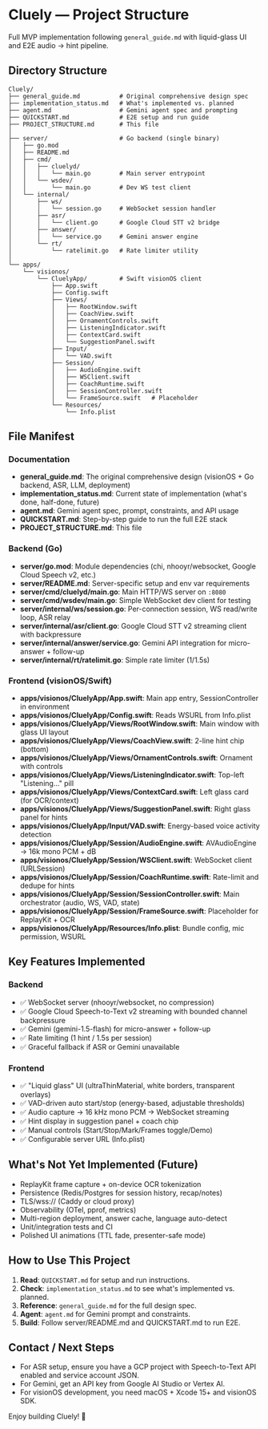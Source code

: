 # Cluely — Project Structure

Full MVP implementation following `general_guide.md` with liquid-glass UI and E2E audio → hint pipeline.

## Directory Structure

```
Cluely/
├── general_guide.md           # Original comprehensive design spec
├── implementation_status.md   # What's implemented vs. planned
├── agent.md                   # Gemini agent spec and prompting
├── QUICKSTART.md              # E2E setup and run guide
├── PROJECT_STRUCTURE.md       # This file
│
├── server/                    # Go backend (single binary)
│   ├── go.mod
│   ├── README.md
│   ├── cmd/
│   │   ├── cluelyd/
│   │   │   └── main.go        # Main server entrypoint
│   │   └── wsdev/
│   │       └── main.go        # Dev WS test client
│   └── internal/
│       ├── ws/
│       │   └── session.go     # WebSocket session handler
│       ├── asr/
│       │   └── client.go      # Google Cloud STT v2 bridge
│       ├── answer/
│       │   └── service.go     # Gemini answer engine
│       └── rt/
│           └── ratelimit.go   # Rate limiter utility
│
└── apps/
    └── visionos/
        └── CluelyApp/         # Swift visionOS client
            ├── App.swift
            ├── Config.swift
            ├── Views/
            │   ├── RootWindow.swift
            │   ├── CoachView.swift
            │   ├── OrnamentControls.swift
            │   ├── ListeningIndicator.swift
            │   ├── ContextCard.swift
            │   └── SuggestionPanel.swift
            ├── Input/
            │   └── VAD.swift
            ├── Session/
            │   ├── AudioEngine.swift
            │   ├── WSClient.swift
            │   ├── CoachRuntime.swift
            │   ├── SessionController.swift
            │   └── FrameSource.swift   # Placeholder
            └── Resources/
                └── Info.plist
```

## File Manifest

### Documentation
- **general_guide.md**: The original comprehensive design (visionOS + Go backend, ASR, LLM, deployment)
- **implementation_status.md**: Current state of implementation (what's done, half-done, future)
- **agent.md**: Gemini agent spec, prompt, constraints, and API usage
- **QUICKSTART.md**: Step-by-step guide to run the full E2E stack
- **PROJECT_STRUCTURE.md**: This file

### Backend (Go)
- **server/go.mod**: Module dependencies (chi, nhooyr/websocket, Google Cloud Speech v2, etc.)
- **server/README.md**: Server-specific setup and env var requirements
- **server/cmd/cluelyd/main.go**: Main HTTP/WS server on `:8080`
- **server/cmd/wsdev/main.go**: Simple WebSocket dev client for testing
- **server/internal/ws/session.go**: Per-connection session, WS read/write loop, ASR relay
- **server/internal/asr/client.go**: Google Cloud STT v2 streaming client with backpressure
- **server/internal/answer/service.go**: Gemini API integration for micro-answer + follow-up
- **server/internal/rt/ratelimit.go**: Simple rate limiter (1/1.5s)

### Frontend (visionOS/Swift)
- **apps/visionos/CluelyApp/App.swift**: Main app entry, SessionController in environment
- **apps/visionos/CluelyApp/Config.swift**: Reads WSURL from Info.plist
- **apps/visionos/CluelyApp/Views/RootWindow.swift**: Main window with glass UI layout
- **apps/visionos/CluelyApp/Views/CoachView.swift**: 2-line hint chip (bottom)
- **apps/visionos/CluelyApp/Views/OrnamentControls.swift**: Ornament with controls
- **apps/visionos/CluelyApp/Views/ListeningIndicator.swift**: Top-left "Listening..." pill
- **apps/visionos/CluelyApp/Views/ContextCard.swift**: Left glass card (for OCR/context)
- **apps/visionos/CluelyApp/Views/SuggestionPanel.swift**: Right glass panel for hints
- **apps/visionos/CluelyApp/Input/VAD.swift**: Energy-based voice activity detection
- **apps/visionos/CluelyApp/Session/AudioEngine.swift**: AVAudioEngine → 16k mono PCM + dB
- **apps/visionos/CluelyApp/Session/WSClient.swift**: WebSocket client (URLSession)
- **apps/visionos/CluelyApp/Session/CoachRuntime.swift**: Rate-limit and dedupe for hints
- **apps/visionos/CluelyApp/Session/SessionController.swift**: Main orchestrator (audio, WS, VAD, state)
- **apps/visionos/CluelyApp/Session/FrameSource.swift**: Placeholder for ReplayKit + OCR
- **apps/visionos/CluelyApp/Resources/Info.plist**: Bundle config, mic permission, WSURL

## Key Features Implemented

### Backend
- ✅ WebSocket server (nhooyr/websocket, no compression)
- ✅ Google Cloud Speech-to-Text v2 streaming with bounded channel backpressure
- ✅ Gemini (gemini-1.5-flash) for micro-answer + follow-up
- ✅ Rate limiting (1 hint / 1.5s per session)
- ✅ Graceful fallback if ASR or Gemini unavailable

### Frontend
- ✅ "Liquid glass" UI (ultraThinMaterial, white borders, transparent overlays)
- ✅ VAD-driven auto start/stop (energy-based, adjustable thresholds)
- ✅ Audio capture → 16 kHz mono PCM → WebSocket streaming
- ✅ Hint display in suggestion panel + coach chip
- ✅ Manual controls (Start/Stop/Mark/Frames toggle/Demo)
- ✅ Configurable server URL (Info.plist)

## What's Not Yet Implemented (Future)
- ReplayKit frame capture + on-device OCR tokenization
- Persistence (Redis/Postgres for session history, recap/notes)
- TLS/wss:// (Caddy or cloud proxy)
- Observability (OTel, pprof, metrics)
- Multi-region deployment, answer cache, language auto-detect
- Unit/integration tests and CI
- Polished UI animations (TTL fade, presenter-safe mode)

## How to Use This Project

1. **Read**: `QUICKSTART.md` for setup and run instructions.
2. **Check**: `implementation_status.md` to see what's implemented vs. planned.
3. **Reference**: `general_guide.md` for the full design spec.
4. **Agent**: `agent.md` for Gemini prompt and constraints.
5. **Build**: Follow server/README.md and QUICKSTART.md to run E2E.

## Contact / Next Steps

- For ASR setup, ensure you have a GCP project with Speech-to-Text API enabled and service account JSON.
- For Gemini, get an API key from Google AI Studio or Vertex AI.
- For visionOS development, you need macOS + Xcode 15+ and visionOS SDK.

Enjoy building Cluely! 🎯
